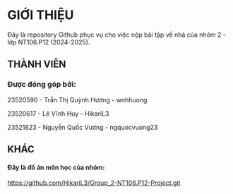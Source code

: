 # GIỚI THIỆU

Đây là repository Github phục vụ cho việc nộp bài tập về nhà của nhóm 2 - lớp NT106.P12 (2024-2025).

## THÀNH VIÊN

### Được đóng góp bởi:

23520590 - Trần Thị Quỳnh Hương - wnhhuong

23520617 - Lê Vĩnh Huy          - HikariL3

23521823 - Nguyễn Quốc Vương    - ngquocvuong23 

## KHÁC
#### Đây là đồ án môn học của nhóm: 
https://github.com/HikariL3/Group_2-NT106.P12-Project.git
